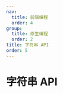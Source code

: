 ```yaml
---
nav:
  title: 前端编程
  order: 4
group:
  title: 原生编程
  order: 2
title: 字符串 API
order: 5
---
```


# 字符串 API

